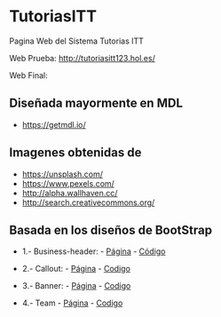 # TutoriasITT
Pagina Web del Sistema Tutorias ITT

Web Prueba: http://tutoriasitt123.hol.es/

Web Final:

## Diseñada mayormente en MDL

* https://getmdl.io/


## Imagenes obtenidas de

* https://unsplash.com/
* https://www.pexels.com/
* http://alpha.wallhaven.cc/
* http://search.creativecommons.org/


## Basada en los diseños de BootStrap

* 1.- Business-header: - [Página](https://startbootstrap.com/template-overviews/business-frontpage/) - [Código](https://github.com/BlackrockDigital/startbootstrap-business-frontpage/tree/master/css)

* 2.- Callout: - [Página](https://startbootstrap.com/template-overviews/stylish-portfolio/) - [Codigo](https://github.com/BlackrockDigital/startbootstrap-stylish-portfolio/tree/master/css)

* 3.- Banner: - [Página](https://startbootstrap.com/template-overviews/landing-page/) - [Codigo](https://github.com/BlackrockDigital/startbootstrap-landing-page)

* 4.- Team  - [Página](https://blackrockdigital.github.io/startbootstrap-agency/) - [Codigo](https://github.com/BlackrockDigital/startbootstrap-agency/blob/master/index.html)

